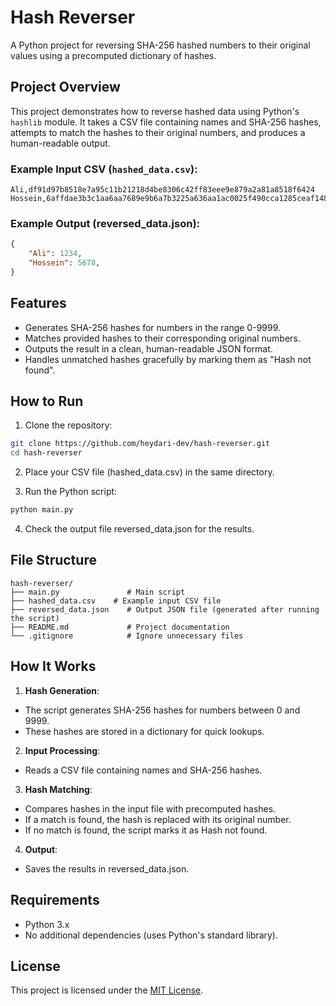 # Hash Reverser

A Python project for reversing SHA-256 hashed numbers to their original values using a precomputed dictionary of hashes.

## Project Overview

This project demonstrates how to reverse hashed data using Python's `hashlib` module. It takes a CSV file containing names and SHA-256 hashes, attempts to match the hashes to their original numbers, and produces a human-readable output.

### Example Input CSV (`hashed_data.csv`):
```csv
Ali,df91d97b8518e7a95c11b21218d4be8306c42ff83eee9e879a2a81a8518f6424
Hossein,6affdae3b3c1aa6aa7689e9b6a7b3225a636aa1ac0025f490cca1285ceaf1487
```

### Example Output (reversed_data.json):

```json
{
    "Ali": 1234,
    "Hossein": 5678,
}
```
## Features
- Generates SHA-256 hashes for numbers in the range 0-9999.
- Matches provided hashes to their corresponding original numbers.
- Outputs the result in a clean, human-readable JSON format.
- Handles unmatched hashes gracefully by marking them as "Hash not found".



## How to Run

1. Clone the repository:

```bash
git clone https://github.com/heydari-dev/hash-reverser.git
cd hash-reverser
```

2. Place your CSV file (hashed_data.csv) in the same directory.

3. Run the Python script:

```bash
python main.py
```
4. Check the output file reversed_data.json for the results.

## File Structure

```
hash-reverser/
├── main.py               # Main script
├── hashed_data.csv    # Example input CSV file
├── reversed_data.json    # Output JSON file (generated after running the script)
├── README.md             # Project documentation
└── .gitignore            # Ignore unnecessary files
```

## How It Works
1. **Hash Generation**:

- The script generates SHA-256 hashes for numbers between 0 and 9999.
- These hashes are stored in a dictionary for quick lookups.

2. **Input Processing**:

- Reads a CSV file containing names and SHA-256 hashes.

3. **Hash Matching**:

- Compares hashes in the input file with precomputed hashes.
- If a match is found, the hash is replaced with its original number.
- If no match is found, the script marks it as Hash not found.

4. **Output**:

- Saves the results in reversed_data.json.

## Requirements
- Python 3.x
- No additional dependencies (uses Python's standard library).

## License
This project is licensed under the [MIT License](LICENSE).

